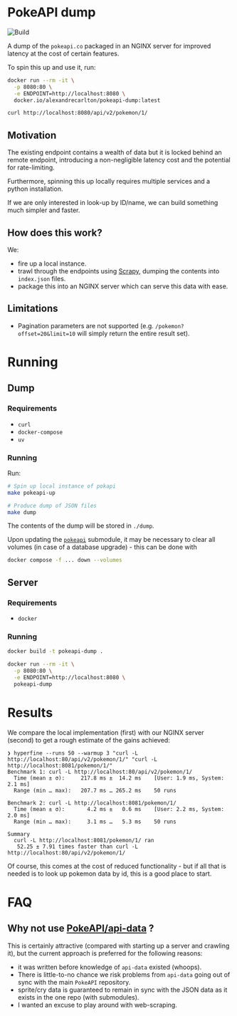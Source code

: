 # PokeAPI dump

![Build](https://github.com/alexandrecarlton/pokeapi-dump/actions/workflows/build-and-push.yml/badge.svg)

A dump of the `pokeapi.co` packaged in an NGINX server for improved latency at
the cost of certain features.

To spin this up and use it, run:

```bash
docker run --rm -it \
  -p 8080:80 \
  -e ENDPOINT=http://localhost:8080 \
  docker.io/alexandrecarlton/pokeapi-dump:latest

curl http://localhost:8080/api/v2/pokemon/1/
```

## Motivation

The existing endpoint contains a wealth of data but it is locked behind an
remote endpoint, introducing a non-negligible latency cost and the potential
for rate-limiting.

Furthermore, spinning this up locally requires multiple services and a python installation.

If we are only interested in look-up by ID/name, we can build something much simpler
and faster.

## How does this work?

We:

 - fire up a local instance.
 - trawl through the endpoints using [Scrapy](https://scrapy.org/), dumping the contents into `index.json` files.
 - package this into an NGINX server which can serve this data with ease.

## Limitations

 - Pagination parameters are not supported (e.g. `/pokemon?offset=20&limit=10`
   will simply return the entire result set).

# Running

## Dump

### Requirements

 - `curl`
 - `docker-compose`
 - `uv`

### Running

Run:

```sh
# Spin up local instance of pokapi
make pokeapi-up

# Produce dump of JSON files
make dump
```

The contents of the dump will be stored in `./dump`.

Upon updating the [`pokeapi`](./pokeapi) submodule, it may be necessary to
clear all volumes (in case of a database upgrade) - this can be done with

```sh
docker compose -f ... down --volumes
```

## Server

### Requirements

 - `docker`

### Running

```bash
docker build -t pokeapi-dump .

docker run --rm -it \
  -p 8080:80 \
  -e ENDPOINT=http://localhost:8080 \
  pokeapi-dump
```

# Results

We compare the local implementation (first) with our NGINX server (second) to
get a rough estimate of the gains achieved:

```
❯ hyperfine --runs 50 --warmup 3 "curl -L http://localhost:80/api/v2/pokemon/1/" "curl -L http://localhost:8081/pokemon/1/"
Benchmark 1: curl -L http://localhost:80/api/v2/pokemon/1/
  Time (mean ± σ):     217.8 ms ±  14.2 ms    [User: 1.9 ms, System: 2.1 ms]
  Range (min … max):   207.7 ms … 265.2 ms    50 runs

Benchmark 2: curl -L http://localhost:8081/pokemon/1/
  Time (mean ± σ):       4.2 ms ±   0.6 ms    [User: 2.2 ms, System: 2.0 ms]
  Range (min … max):     3.1 ms …   5.3 ms    50 runs

Summary
  curl -L http://localhost:8081/pokemon/1/ ran
   52.25 ± 7.91 times faster than curl -L http://localhost:80/api/v2/pokemon/1/
```

Of course, this comes at the cost of reduced functionality - but if all that is
needed is to look up pokemon data by id, this is a good place to start.

# FAQ

## Why not use [PokeAPI/api-data](https://github.com/PokeAPI/api-data) ?

This is certainly attractive (compared with starting up a server and crawling
it), but the current approach is preferred for the following reasons:

 - it was written before knowledge of `api-data` existed (whoops).
 - There is little-to-no chance we risk problems from `api-data` going out of
   sync with the main `PokeAPI` repository.
 - sprite/cry data is guaranteed to remain in sync with the JSON data as it
   exists in the one repo (with submodules).
 - I wanted an excuse to play around with web-scraping.
